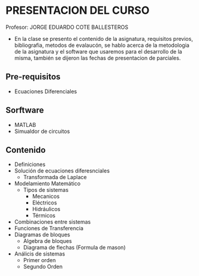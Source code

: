 # PRESENTACION DEL CURSO
Profesor: JORGE EDUARDO COTE BALLESTEROS
- En la clase se presento el contenido de la asignatura, requisitos previos, bibliografia, metodos de evalaucón, se hablo acerca de la metodologia de la asignatura y el software que usaremos para el desarrollo de la misma, también se dijeron las fechas de presentacion de parciales.
## Pre-requisitos 
- Ecuaciones Diferenciales
## Sorftware 
- MATLAB
- Simualdor de circuitos
## Contenido
- Definiciones
- Solución de ecuaciones diferesnciales
  - Transformada de Laplace
- Modelamiento Matemático
  - Tipos de sistemas
      - Mecanicos
      - Eléctricos
      - Hidráulicos
      - Térmicos
- Combinaciones entre sistemas
- Funciones de Transferencia
- Diagramas de bloques
  - Algebra de bloques
  - Diagrama de flechas (Formula de mason)
- Análicis de sistemas
  - Primer orden
  - Segundo Orden 
